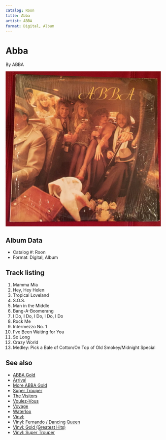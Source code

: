 ```yaml
---
catalog: Roon
title: Abba
artist: ABBA
format: Digital, Album
---
```


# Abba

By ABBA

![](../../assets/albumcovers/ABBA-Abba.png)

## Album Data

- Catalog #: Roon
- Format: Digital, Album


## Track listing


1. Mamma Mia
2. Hey, Hey Helen
3. Tropical Loveland
4. S.O.S.
5. Man in the Middle
6. Bang-A-Boomerang
7. I Do, I Do, I Do, I Do, I Do
8. Rock Me
9. Intermezzo No. 1
10. I've Been Waiting for You
11. So Long
12. Crazy World
13. Medley: Pick a Bale of Cotton/On Top of Old Smokey/Midnight Special


## See also

- [ABBA Gold](ABBA_Gold.md)
- [Arrival](Arrival.md)
- [More ABBA Gold](More_ABBA_Gold.md)
- [Super Trouper](Super_Trouper.md)
- [The Visitors](The_Visitors.md)
- [Voulez-Vous](Voulez-Vous.md)
- [Voyage](Voyage.md)
- [Waterloo](Waterloo.md)
- [Vinyl: ](../../Vinyl/ABBA/ABBA.md)
- [Vinyl: Fernando / Dancing Queen](../../Vinyl/ABBA/Fernando_-_Dancing_Queen.md)
- [Vinyl: Gold (Greatest Hits)](../../Vinyl/ABBA/Gold_Greatest_Hits.md)
- [Vinyl: Super Trouper](../../Vinyl/ABBA/Super_Trouper.md)
